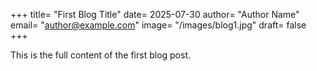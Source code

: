+++
title= "First Blog Title"
date= 2025-07-30
author= "Author Name"
email= "author@example.com"
image= "/images/blog1.jpg"
draft= false
+++


This is the full content of the first blog post.